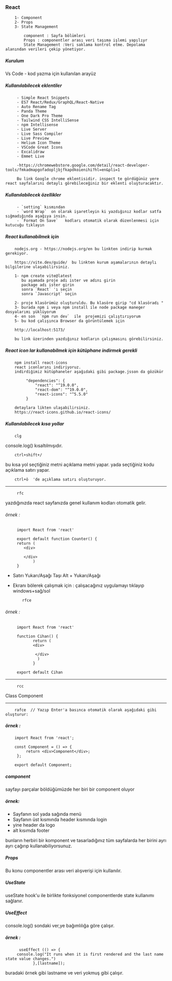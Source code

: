 ### React

        1- Component
        2- Props
        3- State Management

            component : Sayfa bölümleri
            Props : componentler arası veri taşıma işlemi yapılıyr
            State Management :Veri saklama kontrol etme. Depolama alanından verileri çekip yönetiyor.

##### Kurulum

Vs Code - kod yazma için kullanılan arayüz

##### Kullanılabilecek eklentiler

         - Simple React Snippets
         - ES7 React/Redux/GraphQL/React-Native
         - Auto Rename Tag
         - Panda Theme
         - One Dark Pro Theme
         - Tailwind CSS IntelliSense
         - npm Intellisense
         - Live Server
         - Live Sass Compiler
         - Live Preview
         - Helium Icon Theme
         - VSCode Great Icons
         - Excalidraw
         - Emmet Live

         -https://chromewebstore.google.com/detail/react-developer-tools/fmkadmapgofadopljbjfkapdkoienihi?hl=en&pli=1

         Bu link Google chrome eklentisidir. inspect te gördüğünüz yere react sayfalarını detaylı görebileceğiniz bir eklenti oluşturacaktır.




##### Kullanılabilecek özellikler

         - `setting` kısmından
         - `word Wrap`  on olarak işaretleyin ki yazdığınız kodlar satfa sığmadığında aşağıya insin.
         - `Format On Save`   kodları otomatik olarak düzenlenmesi için kutucuğu tıklayın

##### React kullanabilmek için

        nodejs.org - https://nodejs.org/en bu linkten indirip kurmak gerekiyor.

        https://vite.dev/guide/  bu linkten kurum aşamalarının detaylı bilgilerine ulaşabilirsiniz.

        1- npm create vite@latest
           bu aşamada proje adı ister ve adını girin
           package adı ister girin
           sonra `React` 'ı seçin
           sonra `Javascript` seçin

        2- proje klasörümüz oluşturuldu. Bu klasöre girip "cd klasöradı "
        3- burada npm i veya npm install ile node package maneger dosyalarımı yüklüyorum
        4- en son  `npm run dev`  ile  projemizi çalıştırıyorum
        5- bu kod çalışınca Browser da görüntülemek için

        http://localhost:5173/

        bu link üzerinden yazdığınız kodların çalışmasını görebilirsiniz.

##### React icon lar kullanabilmek için kütüphane indirmek gerekli

        npm install react-icons
        react iconlarını indiriyoruz.
        indirdiğimiz kütüphaneler aşağıdaki gibi package.jsson da gözükür

             "dependencies": {
                 "react": "^19.0.0",
                 "react-dom": "^19.0.0",
                 "react-icons": "^5.5.0"
             }

        detaylara likten ulaşabilirsiniz.
        https://react-icons.github.io/react-icons/


##### Kullanılabilecek kısa yollar

        clg 

console.log()  kısaltılmışıdır.

        ctrl+shift+/ 
bu kısa yol seçtiğiniz metni açıklama metni yapar. yada seçtiğiniz kodu açıklama satırı yapar.

        ctrl+ö  'de açıklama satırı oluşturuyor.

------------------------------------------
         rfc   
yazdığınızda react sayfanızda genel kullanım kodları otomatik gelir.
         
###### örnek :  
         
         import React from 'react'

         export default function Counter() {
         return (
            <div>
      
            </div>
                )
         }

- Satırı Yukarı/Aşağı Taşı   Alt + Yukarı/Aşağı
- Ekranı bölerek çalışmak için : çalışacağınız uygulamayı tıklayıp  windows+sağ/sol

          rfce
###### örnek :  

         import React from 'react'

         function Cihan() {
                return (
                <div>
      
                 </div>
                  )
                }

         export default Cihan

-------------------------------------------
         rcc

Class Component

--------------------------------------------
        rafce  // Yazıp Enter'a basınca otomatik olarak aşağıdaki gibi oluşturur:
 ##### örnek :
  
        import React from 'react';

        const Component = () => {
             return <div>Component</div>;
         };

        export default Component;



##### component 

sayfayı parçalar böldüğümüzde her biri bir component oluyor
 ##### örnek:

 - Sayfanın sol yada sağında menü 
 - Sayfanın üst kısmında header kısmında login
 - yine header da logo
 - alt kısımda footer 

 bunların herbiri bir komponent ve tasarladığınız tüm sayfalarda her birini ayrı ayrı çağırıp kullanabiliyorsunuz.

 ##### Props 

 Bu konu componentler arası veri alışverişi için kullanılır.

 ##### UseState


 useState hook'u ile birlikte fonksiyonel componentlerde state kullanımı sağlanır.

##### UseEffect

console.log() sondaki ver,ye bağımlılığa göre çalışır.

##### örnek :

          useEffect (() => {
         console.log("It runs when it is first rendered and the last name state value changes.")
                },[lastname]);

buradaki örnek gibi lastname ve veri yokmuş gibi çalışır.